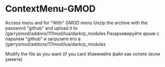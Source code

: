 # ContextMenu-GMOD
Access menu and for "With" GMOD menu
Unzip the archive with the password "github" and upload it to /garrysmod/addons/111mod/lua/darkrp_modules
Разархивируйте архив с паролем "github" и загрузите его в /garrysmod/addons/111mod/lua/darkrp_modules

Modify the file as you want (if you can)
Изменяйте файл как хотите (если умеете)

